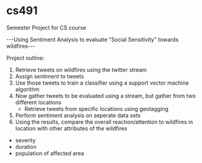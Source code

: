 # cs491
Semester Project for CS course

---Using Sentiment Analysis to evaluate "Social Sensitivity" towards wildfires--- 

Project outline: 
1. Retrieve tweets on wildfires using the twitter stream 
2. Assign sentiment to tweets 
3. Use those tweets to train a classifier using a support vector machine algorithm
4. Now gather tweets to be evaluated using a stream, but gather from two different locations 
    - Retrieve tweets from specific locations using geotagging 
5. Perform sentiment analysis on seperate data sets 
6. Using the results, compare the overall reaction/attention to wildfires in location with other attributes of the wildfires
  - severity
  - duration
  - population of affected area
